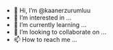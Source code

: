 - 👋 Hi, I’m @kaanerzurumluu
- 👀 I’m interested in ...
- 🌱 I’m currently learning ...
- 💞️ I’m looking to collaborate on ...
- 📫 How to reach me ...

<!---
kaanerzurumluu/kaanerzurumluu is a ✨ special ✨ repository because its `README.md` (this file) appears on your GitHub profile.
You can click the Preview link to take a look at your changes.
--->
